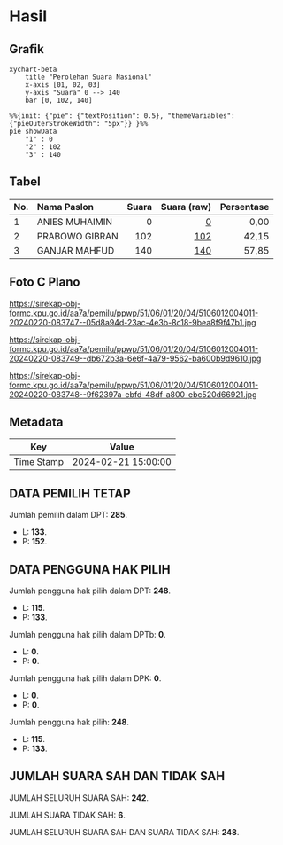 # Hasil

## Grafik

```mermaid
xychart-beta
    title "Perolehan Suara Nasional"
    x-axis [01, 02, 03]
    y-axis "Suara" 0 --> 140
    bar [0, 102, 140]
```

```mermaid
%%{init: {"pie": {"textPosition": 0.5}, "themeVariables": {"pieOuterStrokeWidth": "5px"}} }%%
pie showData
    "1" : 0
    "2" : 102
    "3" : 140
```

## Tabel

| No. | Nama Paslon    | Suara | Suara (raw) | Persentase |
|:--- |:-------------- | -----:| -----------:| ----------:|
| 1   | ANIES MUHAIMIN | 0     | [0][p-1]    | 0,00       |
| 2   | PRABOWO GIBRAN | 102   | [102][p-2]  | 42,15      |
| 3   | GANJAR MAHFUD  | 140   | [140][p-3]  | 57,85      |


[p-1]: https://github.com/gigit-pemilu/pemilu-2024/blob/main/pilpres/hitung-suara/sub/51-bali/sub/06-bangli/sub/01-susut/sub/2004-susut/sub/011-tps/sub/paslon-1.txt
[p-2]: https://github.com/gigit-pemilu/pemilu-2024/blob/main/pilpres/hitung-suara/sub/51-bali/sub/06-bangli/sub/01-susut/sub/2004-susut/sub/011-tps/sub/paslon-2.txt
[p-3]: https://github.com/gigit-pemilu/pemilu-2024/blob/main/pilpres/hitung-suara/sub/51-bali/sub/06-bangli/sub/01-susut/sub/2004-susut/sub/011-tps/sub/paslon-3.txt

## Foto C Plano

https://sirekap-obj-formc.kpu.go.id/aa7a/pemilu/ppwp/51/06/01/20/04/5106012004011-20240220-083747--05d8a94d-23ac-4e3b-8c18-9bea8f9f47b1.jpg

https://sirekap-obj-formc.kpu.go.id/aa7a/pemilu/ppwp/51/06/01/20/04/5106012004011-20240220-083749--db672b3a-6e6f-4a79-9562-ba600b9d9610.jpg

https://sirekap-obj-formc.kpu.go.id/aa7a/pemilu/ppwp/51/06/01/20/04/5106012004011-20240220-083748--9f62397a-ebfd-48df-a800-ebc520d66921.jpg


## Metadata

| Key        | Value               |
| ---------- | ------------------- |
| Time Stamp | 2024-02-21 15:00:00 |


## DATA PEMILIH TETAP

Jumlah pemilih dalam DPT: **285**.
 * L: **133**.
 * P: **152**.

## DATA PENGGUNA HAK PILIH

Jumlah pengguna hak pilih dalam DPT: **248**.
 * L: **115**.
 * P: **133**.

Jumlah pengguna hak pilih dalam DPTb: **0**.
 * L: **0**.
 * P: **0**.

Jumlah pengguna hak pilih dalam DPK: **0**.
 * L: **0**.
 * P: **0**.

Jumlah pengguna hak pilih: **248**.
 * L: **115**.
 * P: **133**.

## JUMLAH SUARA SAH DAN TIDAK SAH

JUMLAH SELURUH SUARA SAH: **242**.

JUMLAH SUARA TIDAK SAH: **6**.

JUMLAH SELURUH SUARA SAH DAN SUARA TIDAK SAH: **248**.


